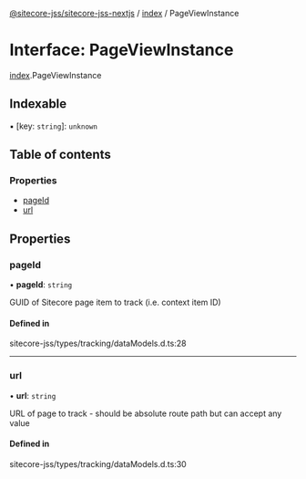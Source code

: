 [@sitecore-jss/sitecore-jss-nextjs](../README.md) / [index](../modules/index.md) / PageViewInstance

# Interface: PageViewInstance

[index](../modules/index.md).PageViewInstance

## Indexable

▪ [key: `string`]: `unknown`

## Table of contents

### Properties

- [pageId](index.PageViewInstance.md#pageid)
- [url](index.PageViewInstance.md#url)

## Properties

### pageId

• **pageId**: `string`

GUID of Sitecore page item to track (i.e. context item ID)

#### Defined in

sitecore-jss/types/tracking/dataModels.d.ts:28

___

### url

• **url**: `string`

URL of page to track - should be absolute route path but can accept any value

#### Defined in

sitecore-jss/types/tracking/dataModels.d.ts:30
